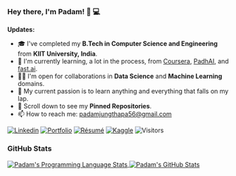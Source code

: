 ### Hey there, I'm __Padam__! 👋 :computer:

**Updates:**

- 🎓 I've completed my **B.Tech in Computer Science and Engineering** from **KIIT University, India**.
- 🌱 I'm currently learning, a lot in the process, from [Coursera](https://www.coursera.org/), [PadhAI](https://padhai.onefourthlabs.in/), and [fast.ai](https://www.fast.ai/).
- 🤝🏻 I'm open for collaborations in **Data Science** and **Machine Learning** domains.
- 🎯 My current passion is to learn anything and everything that falls on my lap.
- 📌 Scroll down to see my **Pinned Repositories**.
- 📫 How to reach me: [padamjungthapa56@gmail.com](padamjungthapa56@gmail.com)

[![Linkedin](https://img.shields.io/badge/-LinkedIn-222222?style=flat-square&logo=Linkedin&logoColor=white&link=https://www.linkedin.com/in/sudiptoghosh99/)](https://www.linkedin.com/in/padamjung56//)
[![Portfolio](https://img.shields.io/badge/Portfolio-%20-red)](https://padam56@github.io/)
[![Résumé](https://img.shields.io/badge/Résumé%2FCV-%20-brightgreen)](https://github.com/padam56/padam56.github.io/blob/main/PadamResume.pdf)
[![Kaggle](https://img.shields.io/badge/Kaggle-%20-blue)](https://www.kaggle.com/padamjungthapa56)
![Visitors](https://visitor-badge.glitch.me/badge?page_id=padam56.visitor-badge)

### GitHub Stats
<a href="https://github.com/padam56">
  <img align="center" src="https://github-readme-stats.vercel.app/api/top-langs/?username=padam56&layout=compact&title_color=ffffff&text_color=c9cacc&icon_color=2bbc8a&bg_color=1d1f21" alt="Padam's Programming Language Stats" />
</a>
<a href="https://github.com/padam56">
  <img align="center" src="https://github-readme-stats.vercel.app/api?username=padam56&show_icons=true&line_height=27&hide=contribs,prs,issues&count_private=true&title_color=ffffff&text_color=c9cacc&icon_color=2bbc8a&bg_color=1d1f21" alt="Padam's GitHub Stats" />
</a>
